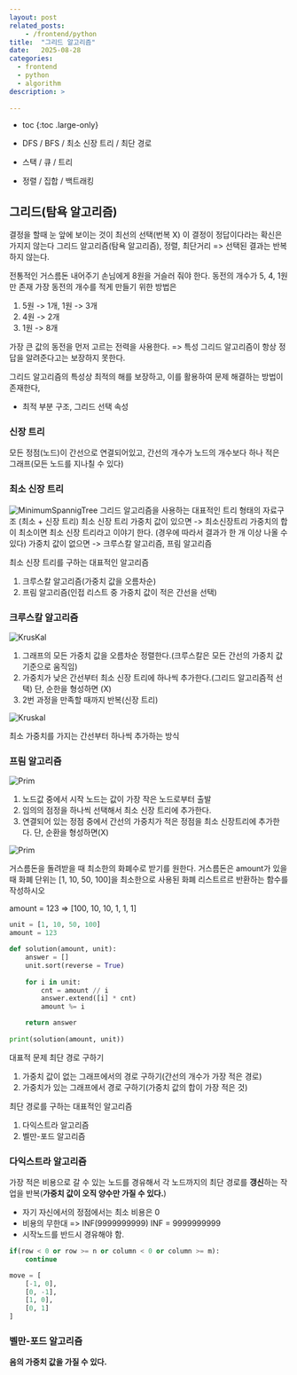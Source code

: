 ```yaml
---
layout: post
related_posts:
    - /frontend/python
title:  "그리드 알고리즘"
date:   2025-08-28
categories:
  - frontend
  - python
  - algorithm
description: >
  
---
```

* toc
{:toc .large-only}

* DFS / BFS / 최소 신장 트리 / 최단 경로
* 스택 / 큐 / 트리
* 정렬 / 집합 / 백트래킹

## 그리드(탐욕 알고리즘)
결정을 할때 눈 앞에 보이는 것이 최선의 선택(번복 X)
이 결정이 정답이다라는 확신은 가지지 않는다
그리드 알고리즘(탐욕 알고리즘), 정렬, 최단거리
=> 선택된 결과는 반복하지 않는다.

전통적인 거스름돈 내어주기
손님에게 8원을 거슬러 줘야 한다. 동전의 개수가 5, 4, 1원만 존재
가장 동전의 개수를 적게 만들기 위한 방법은
1. 5원 -> 1개, 1원 -> 3개
2. 4원 -> 2개
3. 1원 -> 8개

가장 큰 값의 동전을 먼저 고르는 전력을 사용한다. => 특성
그리드 알고리즘이 항상 정답을 알려준다고는 보장하지 못한다.

그리드 알고리즘의 특성상 최적의 해를 보장하고, 이를 활용하여 문제 해결하는 방법이 존재한다,
- 최적 부분 구조, 그리드 선택 속성

### 신장 트리
모든 정점(노드)이 간선으로 연결되어있고, 간선의 개수가 노드의 개수보다 하나 적은 그래프(모든 노드를 지나칠 수 있다)

### 최소 신장 트리
![MinimumSpannigTree](https://velog.velcdn.com/images/dankj1991/post/22a64eb0-d5fa-477d-b952-e9d306a86010/image.png)
그리드 알고리즘을 사용하는 대표적인 트리 형태의 자료구조
(최소 + 신장 트리)
최소 신장 트리
가중치 값이 있으면 -> 최소신장트리
가중치의 합이 최소이면 최소 신장 트리라고 이야기 한다.
(경우에 따라서 결과가 한 개 이상 나올 수 있다)
가중치 값이 없으면 -> 크루스칼 알고리즘, 프림 알고리즘

최소 신장 트리를 구하는 대표적인 알고리즘
1. 크루스칼 알고리즘(가중치 값을 오름차순)
2. 프림 알고리즘(인접 리스트 중 가중치 값이 적은 간선을 선택)

### 크루스칼 알고리즘
![KrusKal](https://velog.velcdn.com/images/dankj1991/post/d65da7a6-6460-42ba-a8d1-e8481bf56524/image.png)
1. 그래프의 모든 가중치 값을 오름차순 정렬한다.(크루스칼은 모든 간선의 가중치 값 기준으로 움직임)
2. 가중치가 낮은 간선부터 최소 신장 트리에 하나씩 추가한다.(그리드 알고리즘적 선택) 단, 순한을 형성하면 (X)
3. 2번 과정을 만족할 때까지 반복(신장 트리)

![Kruskal](https://velog.velcdn.com/images/dankj1991/post/a4261545-98dc-4f12-990a-6c68404334f5/image.png)


최소 가중치를 가지는 간선부터 하나씩 추가하는 방식

### 프림 알고리즘
![Prim](https://velog.velcdn.com/images/dankj1991/post/82460a9a-6dfa-41c2-acae-9ea78a548694/image.png)
1. 노드값 중에서 시작 노드는 값이 가장 작은 노드로부터 출발
2. 임의의 점정을 하나씩 선택해서 최소 신장 트리에 추가한다.
3. 연결되어 있는 정점 중에서 간선의 가중치가 적은 정점을 최소 신장트리에 추가한다. 단, 순환을 형성하면(X)

![Prim](https://velog.velcdn.com/images/dankj1991/post/03b9e88c-a82c-4dc5-8801-f767c282c776/image.png)

거스름돈을 돌려받을 때 최소한의 화폐수로 받기를 원한다.
거스름돈은 amount가 있을 때 화폐 단위는 [1, 10, 50, 100]을 최소한으로 사용된 화폐 리스트르르 반환하는 함수를 작성하시오

amount = 123 => [100, 10, 10, 1, 1, 1]

```python
unit = [1, 10, 50, 100]
amount = 123

def solution(amount, unit):
    answer = []
    unit.sort(reverse = True)
    
    for i in unit:
        cnt = amount // i
        answer.extend([i] * cnt)
        amount %= i

    return answer
    
print(solution(amount, unit))
```

대표적 문제 최단 경로 구하기
1. 가중치 값이 없는 그래프에서의 경로 구하기(간선의 개수가 가장 적은 경로)
2. 가중치가 있는 그래프에서 경로 구하기(가중치 값의 합이 가장 적은 것)

최단 경로를 구하는 대표적인 알고리즘
1. 다익스트라 알고리즘
2. 벨만-포드 알고리즘

### 다익스트라 알고리즘
가장 적은 비용으로 갈 수 있는 노드를 경유해서 각 노드까지의 최단 경로를 **갱신**하는 작업을 반복(**가중치 값이 오직 양수만 가질 수 있다.**)
* 자기 자신에서의 정점에서는 최소 비용은 0
* 비용의 무한대 => INF(9999999999) INF = 9999999999
* 시작노드를 반드시 경유해야 함.

```python
if(row < 0 or row >= n or column < 0 or column >= m):
    continue
```

```python
move = [
    [-1, 0],
    [0, -1],
    [1, 0],
    [0, 1]
]
```
### 벨만-포드 알고리즘
**음의 가중치 값을 가질 수 있다.**

